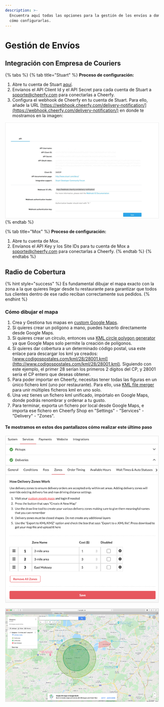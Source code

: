 ```yaml
---
description: >-
  Encuentra aquí todas las opciones para la gestión de los envíos a domicilio y
  cómo configurarlas.
---
```


# Gestión de Envíos

## Integración con Empresa de Couriers

{% tabs %}
{% tab title="Stuart" %}
**Proceso de configuración:**

1. Abre tu cuenta de Stuart [aquí](https://dashboard.stuart.com/).
2. Envíanos el API Client Id y el API Secret para cada cuenta de Stuart a [soporte@cheerfy.com](mailto:soporte@cheerfy.com) para conectarlas a Cheerfy.
3. Configura el webhook de Cheerfy en tu cuenta de Stuart. Para ello, añade la URL [https://webhook.cheerfy.com/delivery-notification/](https://webhook.cheerfy.com/delivery-notification/) en donde te mostramos en la imagen:

![](../.gitbook/assets/image%20%2860%29.png)
{% endtab %}

{% tab title="Mox" %}
**Proceso de configuración:**

1. Abre tu cuenta de Mox.
2. Envíanos el API Key y los Site IDs para tu cuenta de Mox a [soporte@cheerfy.com](mailto:soporte@cheerfy.com) para conectarlas a Cheerfy.
{% endtab %}
{% endtabs %}

## Radio de Cobertura

{% hint style="success" %}
Es fundamental dibujar el mapa exacto con la zona a la que quieres llegar desde tu restaurante para garantizar que todos tus clientes dentro de ese radio reciban correctamente sus pedidos.
{% endhint %}

### Cómo dibujar el mapa

1. Crea y  Gestiona tus mapas en [custom Google Maps](https://www.google.com/maps/d/u/0/).
2. Si quieres crear un polígono a mano, puedes hacerlo directamente desde Google Maps.
3. Si quieres crear un círculo, entonces usa [KML circle polygon generator](https://kml-circle-generator.herokuapp.com/) ya que Google Maps solo permite la creación de polígonos.
4. Si quieres dar cobertura a un determinado código postal, usa este enlace para descargar los kml ya creados: [www.codigospostales.com/kml/28/28001.kml](http://www.codigospostales.com/kml/28/28001.kml). Siguiendo con este ejemplo, el primer 28 serían los primeros 2 dígitos del CP, y 28001 sería el CP entero que deseas obtener.
5. Para poder importar en Cheerfy, necesitas tener todas las figuras en un único fichero kml \(uno por restaurante\). Para ello, usa [KML file merger](https://kmlmerger.com/) para unir múltiples ficheros kml en uno solo.
6. Una vez tienes un fichero kml unificado, impórtalo en Google Maps, donde podrás renombrar y ordenar a tu gusto.
7. Para terminar, exporta un fichero por local desde Google Maps, e importa ese fichero en Cheerfy Shop en "Settings" - "Services" - "Delivery" - "Zones". 

#### Te mostramos en estos dos pantallazos cómo realizar este último paso

![](../.gitbook/assets/image%20%2869%29.png)

![](../.gitbook/assets/image%20%2868%29.png)

